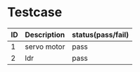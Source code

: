 # Testcase
| ID | Description | status(pass/fail) |
| ---|:------------|:-------|
| 1 | servo motor | pass |
| 2 | ldr | pass|
